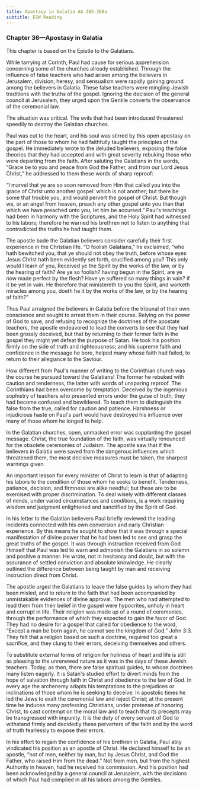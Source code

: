 ```yaml
---
title: Apostasy in Galatia AA 383-388a
subtitle: EGW Reading
---
```


### Chapter 36—Apostasy in Galatia

This chapter is based on the Epistle to the Galatians.

While tarrying at Corinth, Paul had cause for serious apprehension concerning some of the churches already established. Through the influence of false teachers who had arisen among the believers in Jerusalem, division, heresy, and sensualism were rapidly gaining ground among the believers in Galatia. These false teachers were mingling Jewish traditions with the truths of the gospel. Ignoring the decision of the general council at Jerusalem, they urged upon the Gentile converts the observance of the ceremonial law.

The situation was critical. The evils that had been introduced threatened speedily to destroy the Galatian churches.

Paul was cut to the heart, and his soul was stirred by this open apostasy on the part of those to whom he had faithfully taught the principles of the gospel. He immediately wrote to the deluded believers, exposing the false theories that they had accepted and with great severity rebuking those who were departing from the faith. After saluting the Galatians in the words, “Grace be to you and peace from God the Father, and from our Lord Jesus Christ,” he addressed to them these words of sharp reproof:

“I marvel that ye are so soon removed from Him that called you into the grace of Christ unto another gospel: which is not another; but there be some that trouble you, and would pervert the gospel of Christ. But though we, or an angel from heaven, preach any other gospel unto you than that which we have preached unto you, let him be accursed.” Paul's teachings had been in harmony with the Scriptures, and the Holy Spirit had witnessed to his labors; therefore he warned his brethren not to listen to anything that contradicted the truths he had taught them.

The apostle bade the Galatian believers consider carefully their first experience in the Christian life. “O foolish Galatians,” he exclaimed, “who hath bewitched you, that ye should not obey the truth, before whose eyes Jesus Christ hath been evidently set forth, crucified among you? This only would I learn of you, Received ye the Spirit by the works of the law, or by the hearing of faith? Are ye so foolish? having begun in the Spirit, are ye now made perfect by the flesh? Have ye suffered so many things in vain? if it be yet in vain. He therefore that ministereth to you the Spirit, and worketh miracles among you, doeth he it by the works of the law, or by the hearing of faith?”

Thus Paul arraigned the believers in Galatia before the tribunal of their own conscience and sought to arrest them in their course. Relying on the power of God to save, and refusing to recognize the doctrines of the apostate teachers, the apostle endeavored to lead the converts to see that they had been grossly deceived, but that by returning to their former faith in the gospel they might yet defeat the purpose of Satan. He took his position firmly on the side of truth and righteousness; and his supreme faith and confidence in the message he bore, helped many whose faith had failed, to return to their allegiance to the Saviour.

How different from Paul's manner of writing to the Corinthian church was the course he pursued toward the Galatians! The former he rebuked with caution and tenderness, the latter with words of unsparing reproof. The Corinthians had been overcome by temptation. Deceived by the ingenious sophistry of teachers who presented errors under the guise of truth, they had become confused and bewildered. To teach them to distinguish the false from the true, called for caution and patience. Harshness or injudicious haste on Paul's part would have destroyed his influence over many of those whom he longed to help.

In the Galatian churches, open, unmasked error was supplanting the gospel message. Christ, the true foundation of the faith, was virtually renounced for the obsolete ceremonies of Judaism. The apostle saw that if the believers in Galatia were saved from the dangerous influences which threatened them, the most decisive measures must be taken, the sharpest warnings given.

An important lesson for every minister of Christ to learn is that of adapting his labors to the condition of those whom he seeks to benefit. Tenderness, patience, decision, and firmness are alike needful; but these are to be exercised with proper discrimination. To deal wisely with different classes of minds, under varied circumstances and conditions, is a work requiring wisdom and judgment enlightened and sanctified by the Spirit of God.

In his letter to the Galatian believers Paul briefly reviewed the leading incidents connected with his own conversion and early Christian experience. By this means he sought to show that it was through a special manifestation of divine power that he had been led to see and grasp the great truths of the gospel. It was through instruction received from God Himself that Paul was led to warn and admonish the Galatians in so solemn and positive a manner. He wrote, not in hesitancy and doubt, but with the assurance of settled conviction and absolute knowledge. He clearly outlined the difference between being taught by man and receiving instruction direct from Christ.

The apostle urged the Galatians to leave the false guides by whom they had been misled, and to return to the faith that had been accompanied by unmistakable evidences of divine approval. The men who had attempted to lead them from their belief in the gospel were hypocrites, unholy in heart and corrupt in life. Their religion was made up of a round of ceremonies, through the performance of which they expected to gain the favor of God. They had no desire for a gospel that called for obedience to the word, “Except a man be born again, he cannot see the kingdom of God.” John 3:3. They felt that a religion based on such a doctrine, required too great a sacrifice, and they clung to their errors, deceiving themselves and others.

To substitute external forms of religion for holiness of heart and life is still as pleasing to the unrenewed nature as it was in the days of these Jewish teachers. Today, as then, there are false spiritual guides, to whose doctrines many listen eagerly. It is Satan's studied effort to divert minds from the hope of salvation through faith in Christ and obedience to the law of God. In every age the archenemy adapts his temptations to the prejudices or inclinations of those whom he is seeking to deceive. In apostolic times he led the Jews to exalt the ceremonial law and reject Christ; at the present time he induces many professing Christians, under pretense of honoring Christ, to cast contempt on the moral law and to teach that its precepts may be transgressed with impunity. It is the duty of every servant of God to withstand firmly and decidedly these perverters of the faith and by the word of truth fearlessly to expose their errors.

In his effort to regain the confidence of his brethren in Galatia, Paul ably vindicated his position as an apostle of Christ. He declared himself to be an apostle, “not of men, neither by man, but by Jesus Christ, and God the Father, who raised Him from the dead.” Not from men, but from the highest Authority in heaven, had he received his commission. And his position had been acknowledged by a general council at Jerusalem, with the decisions of which Paul had complied in all his labors among the Gentiles.